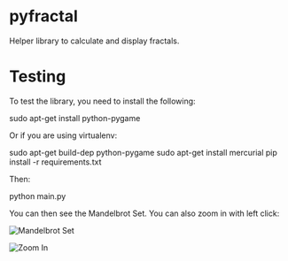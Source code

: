 pyfractal
=========

Helper library to calculate and display fractals.

Testing
=======

To test the library, you need to install the following:

   sudo apt-get install python-pygame

Or if you are using virtualenv:

   sudo apt-get build-dep python-pygame
   sudo apt-get install mercurial
   pip install -r requirements.txt

Then:

   python main.py

You can then see the Mandelbrot Set. You can also zoom in with left click:

![Mandelbrot Set](http://raw.github.com/Gagaro/pyfractal/master/doc/fractal1.png)

![Zoom In](http://raw.github.com/Gagaro/pyfractal/master/doc/fractal3.png)